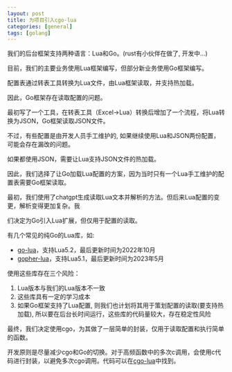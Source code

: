 ```yaml
---
layout: post
title: 为项目引入cgo-lua
categories: [general]
tags: [golang]
---
```


我们的后台框架支持两种语言：Lua和Go。(rust有小伙伴在做了, 开发中...)

目前，我们的主要业务使用Lua框架编写，但部分新业务使用Go框架编写。

配置表通过转表工具转换为Lua文件，由Lua框架读取，并支持热加载。

因此，Go框架存在读取配置的问题。

最初写了一个工具，在转表工具（Excel->Lua）转换后增加了一个流程，将Lua转换为JSON，Go框架读取JSON文件。

不过，有些配置是由开发人员手工维护的, 如果继续使用Lua和JSON两份配置，可能会存在漏改的问题。

如果都使用JSON，需要让Lua支持JSON文件的热加载。

因此，我们选择了让Go加载Lua配置的方案，因为当时只有一个Lua手工维护的配置表需要Go框架读取。

最初，我们使用了chatgpt生成读取Lua文本并解析的方法。但后来Lua配置的变更，解析变得更加复杂。我

们决定为Go引入Lua扩展，但仅用于配置的读取。

有几个常见的纯Go的Lua库，如:

* [go-lua](https://github.com/Shopify/go-lua)，支持Lua5.2，最后更新时间为2022年10月
* [gopher-lua](https://github.com/yuin/gopher-lua)，支持Lua5.1，最后更新时间为2023年5月

使用这些库存在三个风险：

1. Lua版本与我们的Lua版本不一致
1. 这些库具有一定的学习成本
1. 如果Go框架支持了Lua配置, 则我们也计划将其用于策划配置的读取(要支持热加载), 所以要在后台长时间运行，这些库的代码量较大，存在稳定性风险

最终，我们决定使用cgo，为其做了一层简单的封装，仅用于读取配置和执行简单的函数。

开发原则是尽量减少cgo和Go的切换。对于高频函数中的多次c调用，会使用c代码进行封装，以避免多次cgo调用。代码可以在[cgo-lua](https://github.com/dpull/cgo-lua)中找到。

